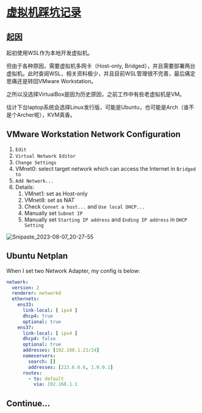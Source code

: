# [虚拟机踩坑记录](https://github.com/harahi/blog/issues/3)

## 起因

起初使用WSL作为本地开发虚拟机。

但由于各种原因，需要虚拟机多网卡（Host-only, Bridged），并且需要部署两台虚拟机。此时查阅WSL，相关资料极少，并且目前WSL管理很不完善，最后痛定思痛还是转回VMware Workstation。

之所以没选择VirtualBox是因为历史原因，之前工作中有些老虚拟机是VM。

估计下台laptop系统会选择Linux发行版，可能是Ubuntu，也可能是Arch（谁不是个Archer呢），KVM真香。

## VMware Workstation Network Configuration

1. `Edit`
2. `Virtual Network Editor`
3. `Change Settings`
4. VMnet0: select target network which can access the Internet in `Bridged to`
5. `Add Network...`
6. Details: 
   1. VMnet1: set as Host-only
   2. VMnet8: set as NAT
   3. Check `Connet a host...` and `Use local DHCP...`
   4. Manually set `Subnet IP`
   5. Manually set `Starting IP address` and `Ending IP address` in `DHCP Setting`

![Snipaste_2023-08-07_20-27-55](https://github.com/harahi/blog/assets/23181761/d5f125a9-4b41-4768-84bf-522c24dd9a46)


## Ubuntu Netplan

When I set two Network Adapter, my config is below:

```yaml
network:
  version: 2
  renderer: networkd
  ethernets:
    ens33:
      link-local: [ ipv4 ]
      dhcp4: true
      optional: true
    ens37:
      link-local: [ ipv4 ]
      dhcp4: false
      optional: true
      addresses: [192.168.1.21/24]
      nameservers:
        search: []
        addresses: [223.6.6.6, 1.0.0.1]
      routes:
        - to: default
          via: 192.168.1.1
```


## Continue...
